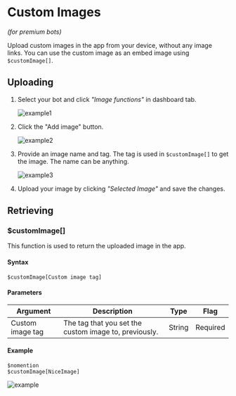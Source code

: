 # Custom Images
*(for premium bots)*

Upload custom images in the app from your device, without any image links. You can use the custom image as an embed image using `$customImage[]`.

## Uploading 

1. Select your bot and click *"Image functions"* in dashboard tab.

    ![example1](https://user-images.githubusercontent.com/95774950/183711325-a47e97e9-133c-4456-b598-a70eb18795bf.jpeg)

2. Click the "Add image" button.

     ![example2](https://user-images.githubusercontent.com/69215413/126851897-314262e5-8f9c-459f-865a-88de836e703b.png)

3. Provide an image name and tag. The tag is used in `$customImage[]` to get the image. The name can be anything.

     ![example3](https://user-images.githubusercontent.com/95774950/183711379-3fb0ae4b-1f65-426d-bcdc-ab7204b9e792.jpg)

4. Upload your image by clicking *"Selected Image"* and save the changes.

## Retrieving
### $customImage[]
This function is used to return the uploaded image in the app.

#### Syntax
```
$customImage[Custom image tag]
```

#### Parameters

| Argument           | Description                                                              | Type   | Flag     |
|--------------------|--------------------------------------------------------------------------|--------|----------|
| Custom image tag   | The tag that you set the custom image to, previously.               | String | Required |


#### Example
```
$nomention
$customImage[NiceImage]
```

![example](https://user-images.githubusercontent.com/69215413/126852524-dfcb237a-8283-43fd-9e17-8dd97bd9ed85.png)
